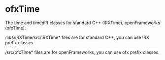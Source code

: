 ofxTime
=======

The time and timediff classes for standard C++ (IRXTime), openFrameworks (ofxTime).

/libs/IRXTime/src/IRXTime* files are for standard C++, you can use IRX prefix classes.

/src/ofxTime* files are for openFrameworks, you can use ofx prefix classes.
